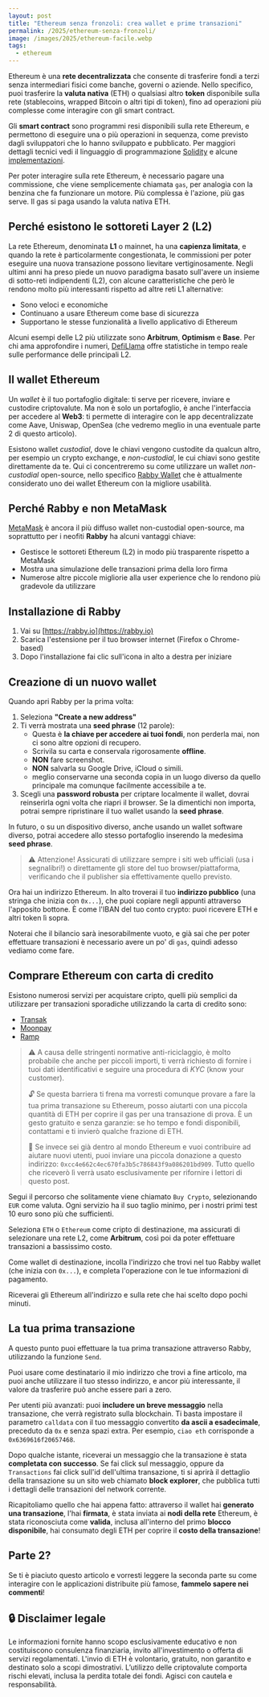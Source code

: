 ```yaml
---
layout: post
title: "Ethereum senza fronzoli: crea wallet e prime transazioni"
permalink: /2025/ethereum-senza-fronzoli/
image: /images/2025/ethereum-facile.webp
tags:
  - ethereum
---
```


Ethereum è una **rete decentralizzata** che consente di trasferire fondi a terzi
senza intermediari fisici come banche, governi o aziende. Nello specifico, puoi
trasferire la **valuta nativa** (ETH) o qualsiasi altro **token** disponibile
sulla rete (stablecoins, wrapped Bitcoin o altri tipi di token), fino ad
operazioni più complesse come interagire con gli smart contract.

Gli **smart contract** sono programmi resi disponibili sulla rete Ethereum, e
permettono di eseguire una o più operazioni in sequenza, come previsto dagli
sviluppatori che lo hanno sviluppato e pubblicato. Per maggiori dettagli tecnici
vedi il linguaggio di programmazione [Solidity](https://soliditylang.org/) e
alcune [implementazioni](https://docs.openzeppelin.com/contracts/5.x/tokens).

Per poter interagire sulla rete Ethereum, è necessario pagare una commissione,
che viene semplicemente chiamata `gas`, per analogia con la benzina che fa
funzionare un motore. Più complessa è l'azione, più gas serve. Il gas si paga
usando la valuta nativa ETH.

## Perché esistono le sottoreti Layer 2 (L2)

La rete Ethereum, denominata **L1** o mainnet, ha una **capienza limitata**, e
quando la rete è particolarmente congestionata, le commissioni per poter
eseguire una nuova transazione possono lievitare vertiginosamente. Negli ultimi
anni ha preso piede un nuovo paradigma basato sull'avere un insieme di
sotto-reti indipendenti (L2), con alcune caratteristiche che però le rendono
molto più interessanti rispetto ad altre reti L1 alternative:

- Sono veloci e economiche
- Continuano a usare Ethereum come base di sicurezza
- Supportano le stesse funzionalità a livello applicativo di Ethereum

Alcuni esempi delle L2 più utilizzate sono **Arbitrum**, **Optimism** e
**Base**. Per chi ama approfondire i numeri,
[DefiLlama](https://defillama.com/chains/Rollup) offre statistiche in tempo
reale sulle performance delle principali L2.

## Il wallet Ethereum

Un *wallet* è il tuo portafoglio digitale: ti serve per ricevere, inviare e
custodire criptovalute. Ma non è solo un portafoglio, è anche l'interfaccia per
accedere al **Web3**: ti permette di interagire con le app decentralizzate come
Aave, Uniswap, OpenSea (che vedremo meglio in una eventuale parte 2 di questo
articolo).

Esistono wallet *custodial*, dove le chiavi vengono custodite da
qualcun altro, per esempio un crypto exchange, e *non-custodial*, le cui chiavi sono
gestite direttamente da te. Qui ci concentreremo su come utilizzare un wallet
*non-custodial* open-source, nello specifico [Rabby Wallet](https://rabby.io/)
che è attualmente considerato uno dei wallet Ethereum con la migliore usabilità.

## Perché Rabby e non MetaMask

[MetaMask](https://metamask.io/) è ancora il più diffuso wallet non-custodial
open-source, ma soprattutto per i neofiti **Rabby** ha alcuni vantaggi chiave:

- Gestisce le sottoreti Ethereum (L2) in modo più trasparente rispetto a MetaMask
- Mostra una simulazione delle transazioni prima della loro firma
- Numerose altre piccole migliorie alla user experience che lo rendono più
  gradevole da utilizzare

## Installazione di Rabby

1. Vai su [https://rabby.io](https://rabby.io)
2. Scarica l'estensione per il tuo browser internet (Firefox o Chrome-based)
3. Dopo l'installazione fai clic sull'icona in alto a destra per iniziare

## Creazione di un nuovo wallet

Quando apri Rabby per la prima volta:

1. Seleziona **"Create a new address"**
2. Ti verrà mostrata una **seed phrase** (12 parole):
   - Questa è **la chiave per accedere ai tuoi fondi**, non perderla mai, non ci
     sono altre opzioni di recupero.
   - Scrivila su carta e conservala rigorosamente **offline**.
   - **NON** fare screenshot.
   - **NON** salvarla su Google Drive, iCloud o simili.
   - meglio conservarne una seconda copia in un luogo diverso da quello
     principale ma comunque facilmente accessibile a te.
3. Scegli una **password robusta** per criptare localmente il wallet, dovrai
   reinserirla ogni volta che riapri il browser. Se la dimentichi non importa,
   potrai sempre ripristinare il tuo wallet usando la **seed phrase**.

In futuro, o su un dispositivo diverso, anche usando un wallet software diverso,
potrai accedere allo stesso portafoglio inserendo la medesima **seed phrase**.

> ⚠️ Attenzione! Assicurati di utilizzare sempre i siti web ufficiali (usa i
> segnalibri!) o direttamente gli store del tuo browser/piattaforma, verificando
> che il publisher sia effettivamente quello previsto.

Ora hai un indirizzo Ethereum. In alto troverai il tuo **indirizzo pubblico**
(una stringa che inizia con `0x...`), che puoi copiare negli appunti attraverso
l'apposito bottone. È come l'IBAN del tuo conto crypto: puoi ricevere ETH e
altri token lì sopra.

Noterai che il bilancio sarà inesorabilmente vuoto, e già sai che per poter
effettuare transazioni è necessario avere un po' di `gas`, quindi adesso vediamo
come fare.

## Comprare Ethereum con carta di credito

Esistono numerosi servizi per acquistare cripto, quelli più semplici da
utilizzare per transazioni sporadiche utilizzando la carta di credito sono:

- [Transak](https://global.transak.com/)
- [Moonpay](https://www.moonpay.com/it/comprare/eth)
- [Ramp](https://ramp.network/buy)

> ⚠️ A causa delle stringenti normative anti-riciclaggio, è molto probabile che
> anche per piccoli importi, ti verrà richiesto di fornire i tuoi dati
> identificativi e seguire una procedura di *KYC* (know your customer).
>
> 🔓 Se questa barriera ti frena ma vorresti comunque provare a fare la tua
> prima transazione su Ethereum, posso aiutarti con una piccola quantità di ETH
> per coprire il gas per una transazione di prova. È un gesto gratuito e senza
> garanzie: se ho tempo e fondi disponibili, contattami e ti invierò qualche
> frazione di ETH.
>
> 💸 Se invece sei già dentro al mondo Ethereum e vuoi contribuire ad aiutare
> nuovi utenti, puoi inviare una piccola donazione a questo indirizzo:
> `0xcc4e662c4ec670fa3b5c786843f9a086201bd909`. Tutto quello che riceverò lì
> verrà usato esclusivamente per rifornire i lettori di questo post.

Segui il percorso che solitamente viene chiamato `Buy Crypto`, selezionando
`EUR` come valuta. Ogni servizio ha il suo taglio minimo, per i nostri primi
test 10 euro sono più che sufficienti.

Seleziona `ETH` o `Ethereum` come cripto di destinazione, ma assicurati di
selezionare una rete L2, come **Arbitrum**, così poi da poter effettuare
transazioni a bassissimo costo.

Come wallet di destinazione, incolla l'indirizzo che trovi nel tuo Rabby wallet
(che inizia con `0x...`), e completa l'operazione con le tue informazioni di
pagamento.

Riceverai gli Ethereum all'indirizzo e sulla rete che hai scelto dopo pochi
minuti.

## La tua prima transazione

A questo punto puoi effettuare la tua prima transazione attraverso Rabby,
utilizzando la funzione `Send`.

Puoi usare come destinatario il mio indirizzo che trovi a fine articolo, ma puoi
anche utilizzare il tuo stesso indirizzo, e ancor più interessante, il valore da
trasferire può anche essere pari a zero.

Per utenti più avanzati: puoi **includere un breve messaggio** nella
transazione, che verrà registrato sulla blockchain. Ti basta impostare il
parametro `calldata` con il tuo messaggio convertito **da ascii a esadecimale**,
preceduto da `0x` e senza spazi extra. Per esempio, `ciao eth` corrisponde a
`0x6369616f20657468`.

Dopo qualche istante, riceverai un messaggio che la transazione è stata
**completata con successo**. Se fai click sul messaggio, oppure da
`Transactions` fai click sull'id dell'ultima transazione, ti si aprirà il
dettaglio della transazione su un sito web chiamato **block explorer**, che
pubblica tutti i dettagli delle transazioni del network corrente.

Ricapitoliamo quello che hai appena fatto: attraverso il wallet hai **generato
una transazione**, l'hai **firmata**, è stata inviata ai **nodi della rete**
Ethereum, è stata riconosciuta come **valida**, inclusa all'interno del primo
**blocco disponibile**, hai consumato degli ETH per coprire il **costo della
transazione**!

## Parte 2?

Se ti è piaciuto questo articolo e vorresti leggere la seconda parte su come
interagire con le applicazioni distribuite più famose, **fammelo sapere nei
commenti**!

## 🔒 Disclaimer legale

Le informazioni fornite hanno scopo esclusivamente educativo e non costituiscono
consulenza finanziaria, invito all'investimento o offerta di servizi
regolamentati. L'invio di ETH è volontario, gratuito, non garantito e destinato
solo a scopi dimostrativi. L’utilizzo delle criptovalute comporta rischi
elevati, inclusa la perdita totale dei fondi. Agisci con cautela e
responsabilità.

